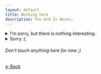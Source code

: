 ```yaml
---
layout: default
title: Nothing here
description: The End Is Never…
---
```


<details>
    <summary>I'm sorry, but there is nothing interesting.</summary>
<pre>
Useless info about Me

Who am I?

I'm David Lapshin (Давид Лапшин)

Where and when I born?

I born in 4 of October of 20## in Siberia

Things I love

- GNU/Linux and Open Source
- Photographing landscapes and nature
- 60s/70s style (Retro if you want)
- LEGO
- Experementing with new stuff
- Sleep (Looong most of time)
- Being pretty lazy :D
</pre>
</details>

<details>
    <summary>Sorry :(</summary>
<pre>
My nickname

Daudix UFO = My name in arabic (Daud) + IX + UFO

Why UFO? are you one of those freaks?

Because why not, this sounds interesting. No, I'm not one of those :P
</pre>
</details>

###### Don't touch anything here for now ;)

[🡨 Back](https://daudix-ufo.github.io)
